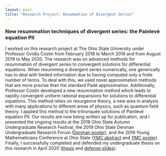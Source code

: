 ```yaml
---
layout: post
title: "Research Project: Resummation of Divergent Series"
---
```


### New resummation techniques of divergent series: the Painlevé equation PII

I worked on this research project at The Ohio State University under Professor Ovidiu Costin from February 2018 to March 2019 and from August 2019 to May 2020. The research was on advanced methods for resummation of divergent series to convergent solutions for differential equations. When resumming a divergent series numerically, one generically has to deal with limited information due to having computed only a finite number of terms. To deal with this, we used novel approximation methods that are more precise than the standard Padé approximation. Additionally, Professor Costin developed a new resummation method which leads to rapidly convergent uniform rational expansions for solutions to differential equations. This method relies on resurgence theory, a new area in analysis with many applications to different areas of physics, such as quantum field theory. I applied this method to the tritronquée solutions of Painlevé equation PII. Our results are now being written up for publication, and I presented the ongoing results at the 2018 Ohio State Autumn Undergraduate Research Festival, the 2019 Ohio State Denman Undergraduate Research Forum ([Denman poster](/research/Heinz_Denman_Poster_2019.pdf)), and the 2019 Young Mathematicians Conference at Ohio State ([YMC abstract](/research/YMC_abstract.pdf) and [YMC poster](/research/Heinz_YMC_Poster_2019.pdf)). Finally, I successfully completed and defended my undergraduate thesis on this research in April 2020 ([thesis](/research/thesis.pdf) and [defense slides](/research/thesis_defense.pdf)).
